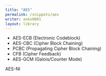```yaml
---
title: "AES"
permalink: /snippets/aes
writer: anko9801
layout: library
---
```


- AES-ECB (Electronic Codeblock)
- AES-CBC (Cipher Block Chaining)
- PCBC (Propagating Cipher Block Chaining)
- CFB (Cipher Feedback)
- AES-GCM (Galois/Counter Mode)


AES-NI